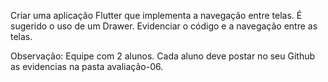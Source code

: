 Criar uma aplicação Flutter que implementa a navegação entre telas. É sugerido o uso de um Drawer. Evidenciar o código e a navegação entre as telas.

Observação: Equipe com 2 alunos. Cada aluno deve postar no seu Github as evidencias na pasta avaliação-06.
